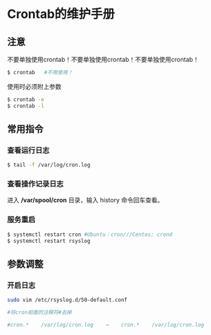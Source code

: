 # Crontab的维护手册

## 注意

不要单独使用crontab！不要单独使用crontab！不要单独使用crontab！

```bash
$ crontab   #不用使用！
```

使用时必须附上参数

```bash
$ crontab -e
$ crontab -l
```

## 常用指令

### 查看运行日志

```bash
$ tail -f /var/log/cron.log
```



### 查看操作记录日志

进入 **/var/spool/cron** 目录，输入 history 命令回车查看。



### 服务重启

```bash
$ systemctl restart cron #Ubuntu：cron///Centos: crond
$ systemctl restart rsyslog
```





## 参数调整

### 开启日志

```bash
sudo vim /etc/rsyslog.d/50-default.conf

#将cron前面的注释符#去掉

#cron.*    /var/log/cron.log    →    cron.*    /var/log/cron.log
```







